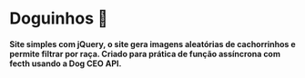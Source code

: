 # Doguinhos 🐶

#### Site simples com jQuery, o site gera imagens aleatórias de cachorrinhos e permite filtrar por raça. Criado para prática de função assíncrona com fecth usando a Dog CEO API.
